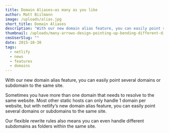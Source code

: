 ```yaml
---
title: Domain Aliases–as many as you like
author: Matt Biilmann
image: /uploads/alias.jpg
short_title: Domain Aliases
description: "With our new domain alias feature, you can easily point several domains or subdomain to the same site. "
thumbnail: /uploads/many-arrows-design-pointing-up-bending-different-directions-33958385.jpg
cmsUserSlug: ""
date: 2015-10-30
tags:
  - netlify
  - news
  - features
  - domains
---
```


With our new domain alias feature, you can easily point several domains or subdomain to the same site.

Sometimes you have more than one domain that needs to resolve to the same website. Most other static hosts can only handle 1 domain per website, but with netlify‘s new domain alias feature, you can easily point several domains or subdomains to the same site.

Our flexible rewrite rules also means you can even handle different subdomains as folders within the same site.
